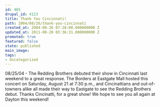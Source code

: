```yaml
---
id: 465
drupal_id: 4123
title: Thank You Cincinnati!
path: 2004/08/26/thank-you-cincinnati
created_at: 2004-08-26 07:28:00.000000000 Z
updated_at: 2011-08-20 03:36:31.000000000 Z
promoted: true
featured: false
state: published
main_image: 
tags:
- Uncategorized
---
```

08/25/04 - The Redding Brothers debuted their show in Cincinnati last weekend to a great response. The Borders at Eastgate Mall hosted this concert on Saturday, August 21 at 7:30 p.m., and Cincinattians and out-of-towners alike all made their way to Eastgate to see the Redding Brothers debut. Thanks Cincinatti, for a great show! We hope to see you all again at Dayton this weekend!
